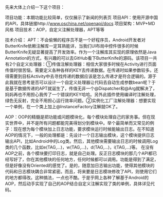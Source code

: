 先来大体上介绍一下这个项目：

项目功能：本期功能比较简单，仅仅展示了新闻的列表页
项目API：使用开源中国的API，具体链接http://www.oschina.net/openapi/docs
项目架构：MVP+MD风格
项目技术：AOP，自定义注解处理器，APT等等

技术介绍：
APT：不会偷懒的程序员不是一个好程序员，Android开发者对ButterKnife依赖注解库一定耳熟能详，当我们UI布局中控件很多的时候ButterKnife无疑显著提高了开发效率。作为一个注解库其实现的原理依然是Java Annotation的方式，有兴趣的可以去GitHub看下ButterKnife的源码。该项目一共有2个自定义处理器：①传值注解处理器：相信大家很多时候在Activity进行页面传值时很苦恼，需要定义各种各样的KEY去传递数据。在传递时如果参数较多。还得需要到目标Activity中去寻找传递的数据应该是怎么传递才是符合逻辑的。源于此我就在思考是否可以设计一个自定义处理器让代码去自动生成参数bean呢？于是基于数据传递的APT就诞生了，传值无非一个@Dispatcher和@Arg就解决了，妈妈再也不用担心我传了一个错误的KEY哈哈。另外此插件使用编译时注解处理，绿色无反射，完全不用担心运行效率问题。②实例化工厂注解处理器：想要实现一个单例，在一个类上加上@InstanceFactory注解就OK了。

AOP：OOP的精髓是把功能或问题模块化，每个模块处理自己的家务事。但在现实世界中，并不是所有问题都能完美得划分到模块中。举个最简单而又常见的例子：现在想为每个模块加上日志功能，要求模块运行时候能输出日志。在不知道AOP的情况下，一般的处理都是：先设计一个日志输出模块，这个模块提供日志输出API，比如Android中的Log类。然后，其他模块需要输出日志的时候调用Log类的几个函数，比如e(TAG,...)，w(TAG,...)，d(TAG,...)，i(TAG,...)等。
在没有AOP之前，各个模块要打印日志，就是自己处理。反正日志模块的那几个API都已经写好了，你在其他模块的任何地方，任何时候都可以调用。功能是得到了满足，但是好像没有Oriented的感觉了。是的，随意加日志输出功能，使得其他模块的代码和日志模块耦合非常紧密。而且，将来要是日志模块修改了API，则使用它们的地方都得改。这种搞法，一点也不酷。于是乎网上各种了解基于Android的AOP，然后动手实现了自己的AOP结合自定义注解实现了类的单例，具体详见代码。
